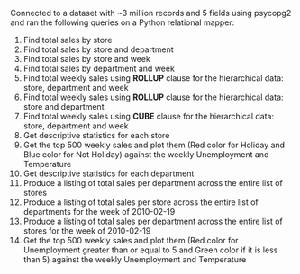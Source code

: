 Connected to a dataset with ~3 million records and 5 fields using psycopg2 and ran the following queries on a Python relational mapper:

1. Find total sales by store
2. Find total sales by store and department
3. Find total sales by store and week
4. Find total sales by department and week
5. Find total weekly sales using **ROLLUP** clause for the hierarchical data: store, department and week
6. Find total weekly sales using **ROLLUP** clause for the hierarchical data: store and department
7. Find total weekly sales using **CUBE** clause for the hierarchical data: store, department and week
8. Get descriptive statistics for each store
9. Get the top 500 weekly sales and plot them (Red color for Holiday and Blue color for Not Holiday) against the weekly Unemployment and Temperature
10. Get descriptive statistics for each department
11. Produce a listing of total sales per department across the entire list of stores
12. Produce a listing of total sales per store across the entire list of departments for the week of 2010-02-19
13. Produce a listing of total sales per department across the entire list of stores for the week of 2010-02-19
14. Get the top 500 weekly sales and plot them (Red color for Unemployment greater than or equal to 5 and Green color if it is less than 5) against the weekly Unemployment and Temperature 

